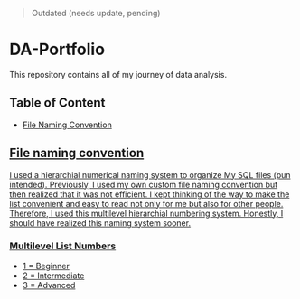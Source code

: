 > Outdated (needs update, pending)
<h1>DA-Portfolio</h1>
<p>This repository contains all of my journey of data analysis.</p>

<h2 id="ToC">Table of Content</h2>
<ul>
  <a href="#FileNameConvent"><li>File Naming Convention</li>
</ul>

<h2 id="FileNameConvent">File naming convention</h2>
<p>I used a hierarchial numerical naming system to organize My SQL files (pun intended). Previously, I used my own custom file naming convention but then realized that it was not efficient. I kept thinking of the way to make the list convenient and easy to read not only for me but also for other people. Therefore, I used this multilevel hierarchial numbering system. Honestly, I should have realized this naming system sooner.</p>
<h3>Multilevel List Numbers</h3>
<ul>
  <li>1 = Beginner</li>
  <li>2 = Intermediate</li>
  <li>3 = Advanced</li>
</ul>
